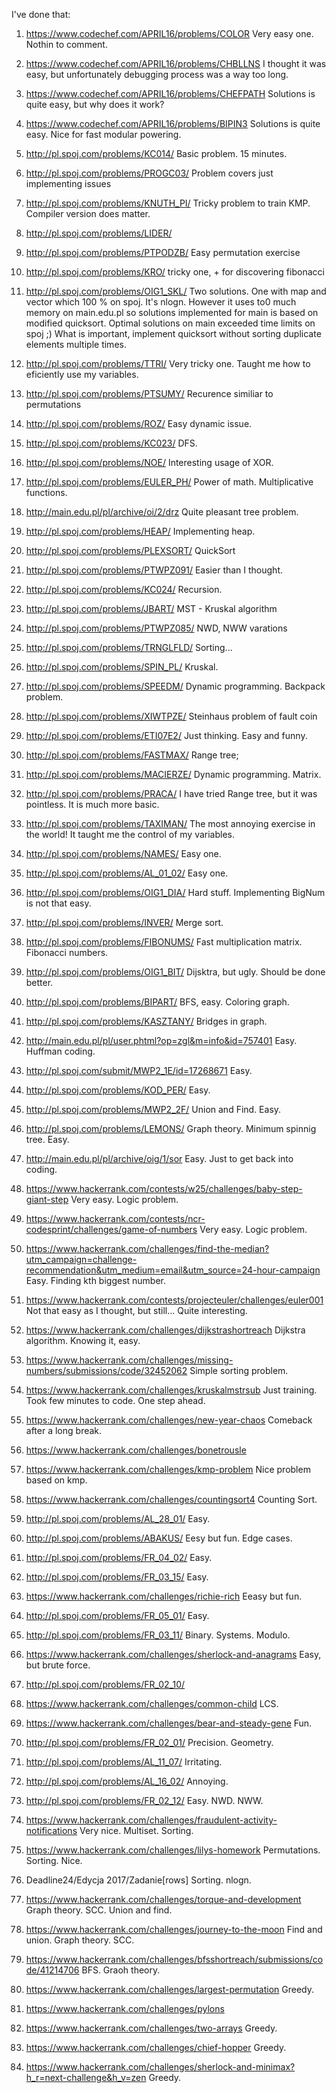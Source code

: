 I've done that:

1) https://www.codechef.com/APRIL16/problems/COLOR
	Very easy one. Nothin to comment.  
2) https://www.codechef.com/APRIL16/problems/CHBLLNS
	I thought it was easy, but unfortunately debugging process was a way too long.
3) https://www.codechef.com/APRIL16/problems/CHEFPATH
	Solutions is quite easy, but why does it work?
4) https://www.codechef.com/APRIL16/problems/BIPIN3
	Solutions is quite easy. Nice for fast modular powering.
5) http://pl.spoj.com/problems/KC014/
	Basic problem. 15 minutes. 
6) http://pl.spoj.com/problems/PROGC03/
    Problem covers just implementing issues 
7) http://pl.spoj.com/problems/KNUTH_PI/
    Tricky problem to train KMP. Compiler version does matter. 
8) http://pl.spoj.com/problems/LIDER/
    
9) http://pl.spoj.com/problems/PTPODZB/
    Easy permutation exercise
10) http://pl.spoj.com/problems/KRO/
	tricky one, + for discovering fibonacci 
11) http://pl.spoj.com/problems/OIG1_SKL/
    Two solutions. One with map and vector which 100 % on spoj. It's nlogn. However it uses to0 much memory on main.edu.pl so solutions implemented for main is based on modified quicksort. Optimal solutions on main exceeded time limits on spoj ;) What is important, implement quicksort without sorting duplicate elements multiple times.
12) http://pl.spoj.com/problems/TTRI/
    Very tricky one. Taught me how to eficiently use my variables. 
13) http://pl.spoj.com/problems/PTSUMY/
    Recurence similiar to permutations
14) http://pl.spoj.com/problems/ROZ/
    Easy dynamic issue.
15) http://pl.spoj.com/problems/KC023/
    DFS.
16) http://pl.spoj.com/problems/NOE/
    Interesting usage of XOR. 
17) http://pl.spoj.com/problems/EULER_PH/
    Power of math. Multiplicative functions.
18) http://main.edu.pl/pl/archive/oi/2/drz
    Quite pleasant tree problem.
19) http://pl.spoj.com/problems/HEAP/
    Implementing heap.
20) http://pl.spoj.com/problems/PLEXSORT/
    QuickSort
21) http://pl.spoj.com/problems/PTWPZ091/
    Easier than I thought.
22) http://pl.spoj.com/problems/KC024/
    Recursion.
23) http://pl.spoj.com/problems/JBART/
    MST - Kruskal algorithm
24) http://pl.spoj.com/problems/PTWPZ085/
    NWD, NWW varations
25) http://pl.spoj.com/problems/TRNGLFLD/
    Sorting...
26) http://pl.spoj.com/problems/SPIN_PL/
    Kruskal.
27) http://pl.spoj.com/problems/SPEEDM/
    Dynamic programming. Backpack problem.
28) http://pl.spoj.com/problems/XIWTPZE/
    Steinhaus problem of fault coin
29) http://pl.spoj.com/problems/ETI07E2/
    Just thinking. Easy and funny.
30) http://pl.spoj.com/problems/FASTMAX/
    Range tree;
31) http://pl.spoj.com/problems/MACIERZE/
    Dynamic programming. Matrix. 
32) http://pl.spoj.com/problems/PRACA/
    I have tried Range tree, but it was pointless. It is much more basic.
33) http://pl.spoj.com/problems/TAXIMAN/
    The most annoying exercise in the world! It taught me the control of my variables.
34) http://pl.spoj.com/problems/NAMES/
    Easy one.
35) http://pl.spoj.com/problems/AL_01_02/
    Easy one.
36) http://pl.spoj.com/problems/OIG1_DIA/
    Hard stuff. Implementing BigNum is not that easy.
37) http://pl.spoj.com/problems/INVER/
    Merge sort. 
38) http://pl.spoj.com/problems/FIBONUMS/
    Fast multiplication matrix. Fibonacci numbers.
39) http://pl.spoj.com/problems/OIG1_BIT/
    Dijsktra, but ugly. Should be done better.
40) http://pl.spoj.com/problems/BIPART/
    BFS, easy. Coloring graph.
41) http://pl.spoj.com/problems/KASZTANY/
    Bridges in graph.
42) http://main.edu.pl/pl/user.phtml?op=zgl&m=info&id=757401
    Easy. Huffman coding.
43) http://pl.spoj.com/submit/MWP2_1E/id=17268671
    Easy.
44) http://pl.spoj.com/problems/KOD_PER/
    Easy.
45) http://pl.spoj.com/problems/MWP2_2F/
    Union and Find. Easy.
46) http://pl.spoj.com/problems/LEMONS/
    Graph theory. Minimum spinnig tree. Easy. 
47) http://main.edu.pl/pl/archive/oig/1/sor
    Easy. Just to get back into coding.
48) https://www.hackerrank.com/contests/w25/challenges/baby-step-giant-step
    Very easy. Logic problem.
49) https://www.hackerrank.com/contests/ncr-codesprint/challenges/game-of-numbers
    Very easy. Logic problem.
50) https://www.hackerrank.com/challenges/find-the-median?utm_campaign=challenge-recommendation&utm_medium=email&utm_source=24-hour-campaign
    Easy. Finding kth biggest number. 
51) https://www.hackerrank.com/contests/projecteuler/challenges/euler001
    Not that easy as I thought, but still... Quite interesting.
52) https://www.hackerrank.com/challenges/dijkstrashortreach
    Dijkstra algorithm. Knowing it, easy.
53) https://www.hackerrank.com/challenges/missing-numbers/submissions/code/32452062
    Simple sorting problem.
54) https://www.hackerrank.com/challenges/kruskalmstrsub
    Just training. Took few minutes to code. One step ahead.
55) https://www.hackerrank.com/challenges/new-year-chaos
    Comeback after a long break. 
56) https://www.hackerrank.com/challenges/bonetrousle

57) https://www.hackerrank.com/challenges/kmp-problem
    Nice problem based on kmp. 
58) https://www.hackerrank.com/challenges/countingsort4
    Counting Sort.
59) http://pl.spoj.com/problems/AL_28_01/
    Easy.
60) http://pl.spoj.com/problems/ABAKUS/
    Eesy but fun. Edge cases.
61) http://pl.spoj.com/problems/FR_04_02/
    Easy.
62) http://pl.spoj.com/problems/FR_03_15/
    Easy.
63) https://www.hackerrank.com/challenges/richie-rich
    Eeasy but fun.
64) http://pl.spoj.com/problems/FR_05_01/
    Easy.
65) http://pl.spoj.com/problems/FR_03_11/
    Binary. Systems. Modulo.
66) https://www.hackerrank.com/challenges/sherlock-and-anagrams
    Easy, but brute force.
67) http://pl.spoj.com/problems/FR_02_10/
    
68) https://www.hackerrank.com/challenges/common-child
    LCS.
69) https://www.hackerrank.com/challenges/bear-and-steady-gene
    Fun.
70) http://pl.spoj.com/problems/FR_02_01/
    Precision. Geometry.
71) http://pl.spoj.com/problems/AL_11_07/
    Irritating.
72) http://pl.spoj.com/problems/AL_16_02/
    Annoying.
73) http://pl.spoj.com/problems/FR_02_12/
    Easy. NWD. NWW.
74) https://www.hackerrank.com/challenges/fraudulent-activity-notifications
    Very nice. Multiset. Sorting.
75) https://www.hackerrank.com/challenges/lilys-homework
    Permutations. Sorting. Nice.
76) Deadline24/Edycja 2017/Zadanie[rows]
    Sorting. nlogn.
77) https://www.hackerrank.com/challenges/torque-and-development
    Graph theory. SCC. Union and find.
78) https://www.hackerrank.com/challenges/journey-to-the-moon
    Find and union. Graph theory. SCC.
79) https://www.hackerrank.com/challenges/bfsshortreach/submissions/code/41214706
    BFS. Graoh theory.
80) https://www.hackerrank.com/challenges/largest-permutation
    Greedy.
81) https://www.hackerrank.com/challenges/pylons
    
82) https://www.hackerrank.com/challenges/two-arrays
    Greedy.
83) https://www.hackerrank.com/challenges/chief-hopper
    Greedy.
84) https://www.hackerrank.com/challenges/sherlock-and-minimax?h_r=next-challenge&h_v=zen
    Greedy.